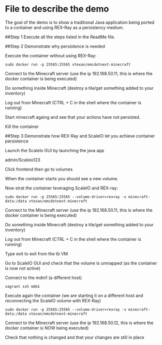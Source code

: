 # File to describe the demo

The goal of the demo is to show a traditional Java application being ported to a container and using REX-Ray as a persistency medium.


##Step 1
Execute all the steps listed in the ReadMe file.


##Step 2 Demonstrate why persistence is needed

Execute the container without using REX-Ray:
```
sudo docker run -p 25565:25565 vtexan/emcdotnext-minecraft
```
Connect to the Minecraft server (use the ip 192.168.50.11, this is where the docker container is being executed)

Do something inside Minecraft (destroy a tile/get something added to your inventory)

Log out from Minecraft (CTRL + C  in the shell where the container is running)

Start minecraft againg and see that your actions have not persisted.

Kill the container

##Step 3 Demonstrate how REX-Ray and ScaleIO let you achieve container persistence

Launch the ScaleIo GUI by launching the java app

admin/Scaleio123

Click frontend then go to volumes 

When the container starts you should see a new volume.

Now strat the container leveraging ScaleIO and REX-ray:
```
sudo docker run -p 25565:25565 --volume-driver=rexray -v minecraft-data:/data vtexan/emcdotnext-minecraft
```
Connect to the Minecraft server (use the ip 192.168.50.11, this is where the docker container is being executed)

Do something inside Minecraft (destroy a tile/get something added to your inventory)

Log out from Minecraft (CTRL + C  in the shell where the container is running)

Type exit to exit from the tb VM

Go to ScaleIO GUI and check that the volume is unmapped (as the container is now not active)

Connect to the mdm1 (a different host)
```
vagrant ssh mdm1
```
Execute again the container (we are starting it on a different host and reconnecting the ScaleIO volume with REX-Ray)
```
sudo docker run -p 25565:25565 --volume-driver=rexray -v minecraft-data:/data vtexan/emcdotnext-minecraft
```
Connect to the Minecraft server (use the ip 192.168.50.12, this is where the docker container is NOW being executed)

Check that nothing is changed and that your changes are still in place


